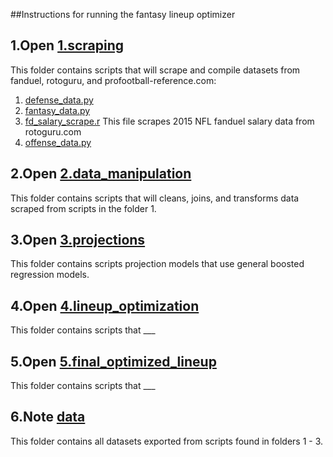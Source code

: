 ##Instructions for running the fantasy lineup optimizer

##  1.Open [1.scraping](https://github.com/brttstl/proj-fantasy/tree/master/1.scraping)
This folder contains scripts that will scrape and compile datasets from fanduel, rotoguru, and profootball-reference.com:
  1. [defense_data.py](https://github.com/brttstl/proj-fantasy/blob/master/1.scraping/defense_data.py)
  2. [fantasy_data.py](https://github.com/brttstl/proj-fantasy/blob/master/1.scraping/fantasy_data.py)
  3. [fd_salary_scrape.r](https://github.com/brttstl/proj-fantasy/blob/master/1.scraping/fd_salary_scrape.R)
This file scrapes 2015 NFL fanduel salary data from rotoguru.com
  4. [offense_data.py](https://github.com/brttstl/proj-fantasy/blob/master/1.scraping/offense_data.py)
##  2.Open [2.data_manipulation](https://github.com/brttstl/proj-fantasy/tree/master/2.data_manipulation)
This folder contains scripts that will cleans, joins, and transforms data scraped from scripts in the folder 1.
##  3.Open [3.projections](https://github.com/brttstl/proj-fantasy/tree/master/3.projections)
This folder contains scripts projection models that use general boosted regression models.
##  4.Open [4.lineup_optimization](https://github.com/brttstl/proj-fantasy/tree/master/4.lineup_optimization)
This folder contains scripts that ___
##  5.Open [5.final_optimized_lineup](https://github.com/brttstl/proj-fantasy/tree/master/5.final_optimized_lineup)
This folder contains scripts that ___
##  6.Note [data](https://github.com/brttstl/proj-fantasy/tree/master/data)
This folder contains all datasets exported from scripts found in folders 1 - 3.
